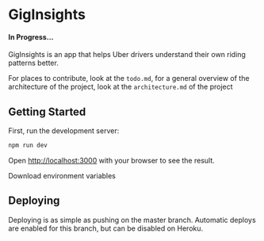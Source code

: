 # GigInsights

#### In Progress...

GigInsights is an app that helps Uber drivers understand their own riding patterns better.

For places to contribute, look at the `todo.md`, for a general overview of the
architecture of the project, look at the `architecture.md` of the project

## Getting Started

First, run the development server:

```bash
npm run dev
```

Open [http://localhost:3000](http://localhost:3000) with your browser to see the result.

Download environment variables

## Deploying

Deploying is as simple as pushing on the master branch. Automatic deploys are
enabled for this branch, but can be disabled on Heroku.

